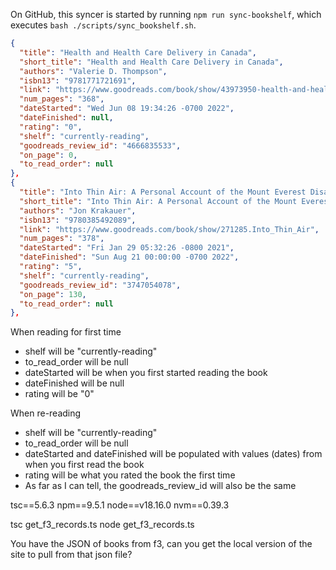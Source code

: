 On GitHub, this syncer is started by running `npm run sync-bookshelf`, which executes `bash ./scripts/sync_bookshelf.sh`.

```json
{
  "title": "Health and Health Care Delivery in Canada",
  "short_title": "Health and Health Care Delivery in Canada",
  "authors": "Valerie D. Thompson",
  "isbn13": "9781771721691",
  "link": "https://www.goodreads.com/book/show/43973950-health-and-health-care-delivery-in-canada",
  "num_pages": "368",
  "dateStarted": "Wed Jun 08 19:34:26 -0700 2022",
  "dateFinished": null,
  "rating": "0",
  "shelf": "currently-reading",
  "goodreads_review_id": "4666835533",
  "on_page": 0,
  "to_read_order": null
},
{
  "title": "Into Thin Air: A Personal Account of the Mount Everest Disaster",
  "short_title": "Into Thin Air: A Personal Account of the Mount Everest Disaster",
  "authors": "Jon Krakauer",
  "isbn13": "9780385492089",
  "link": "https://www.goodreads.com/book/show/271285.Into_Thin_Air",
  "num_pages": "378",
  "dateStarted": "Fri Jan 29 05:32:26 -0800 2021",
  "dateFinished": "Sun Aug 21 00:00:00 -0700 2022",
  "rating": "5",
  "shelf": "currently-reading",
  "goodreads_review_id": "3747054078",
  "on_page": 130,
  "to_read_order": null
},
```

When reading for first time
- shelf will be "currently-reading"
- to_read_order will be null
- dateStarted will be when you first started reading the book
- dateFinished will be null
- rating will be "0"

When re-reading
- shelf will be "currently-reading"
- to_read_order will be null
- dateStarted and dateFinished will be populated with values (dates) from when you first read the book
- rating will be what you rated the book the first time
- As far as I can tell, the goodreads_review_id will also be the same




tsc==5.6.3
npm==9.5.1
node==v18.16.0
nvm==0.39.3

tsc get_f3_records.ts
node get_f3_records.ts


You have the JSON of books from f3, can you get the local version of the site to pull from that json file?